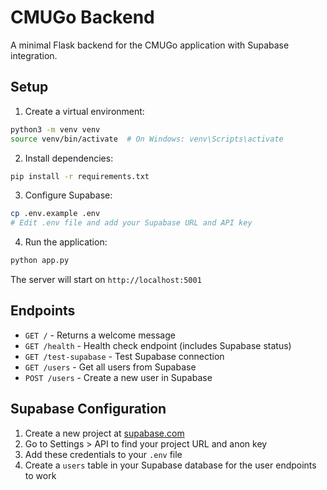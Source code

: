 # CMUGo Backend

A minimal Flask backend for the CMUGo application with Supabase integration.

## Setup

1. Create a virtual environment:
```bash
python3 -m venv venv
source venv/bin/activate  # On Windows: venv\Scripts\activate
```

2. Install dependencies:
```bash
pip install -r requirements.txt
```

3. Configure Supabase:
```bash
cp .env.example .env
# Edit .env file and add your Supabase URL and API key
```

4. Run the application:
```bash
python app.py
```

The server will start on `http://localhost:5001`

## Endpoints

- `GET /` - Returns a welcome message
- `GET /health` - Health check endpoint (includes Supabase status)
- `GET /test-supabase` - Test Supabase connection
- `GET /users` - Get all users from Supabase
- `POST /users` - Create a new user in Supabase

## Supabase Configuration

1. Create a new project at [supabase.com](https://supabase.com)
2. Go to Settings > API to find your project URL and anon key
3. Add these credentials to your `.env` file
4. Create a `users` table in your Supabase database for the user endpoints to work
